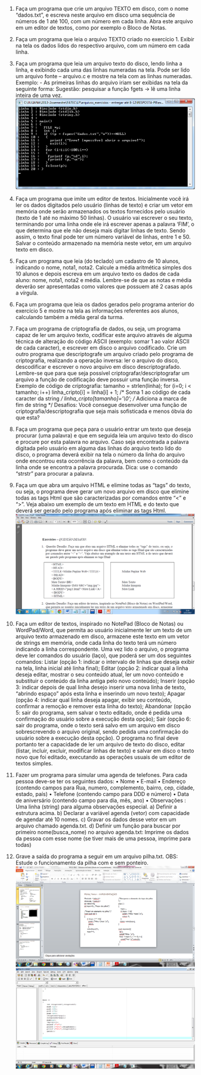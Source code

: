 1.	Faça um programa que crie um arquivo TEXTO em disco, com o nome “dados.txt”, e escreva neste arquivo em disco uma sequência de números de 1 até 100, com um número em cada linha. Abra este arquivo em um editor de textos, como por exemplo o Bloco de Notas.

2.	Faça um programa que leia o arquivo TEXTO criado no exercício 1. Exibir na tela os dados lidos do respectivo arquivo, com um número em cada linha.

3. Faça um programa que leia um arquivo texto do disco, lendo linha a linha, e exibindo cada uma das
linhas numeradas na tela. Pode ser lido um arquivo fonte – arquivo.c e mostre na tela com as linhas numeradas. Exemplo: - As primeiras linhas do arquivo iriam ser exibidas na tela da seguinte forma:
Sugestão: pesquisar a função fgets -> lê uma linha inteira de uma vez.
![alt text](./img/img3.png)


4. Faça um programa que imite um editor de textos. Inicialmente você irá ler os dados digitados pelo
usuário (linhas de texto) e criar um vetor em memória onde serão armazenados os textos fornecidos
pelo usuário (texto de 1 até no máximo 50 linhas). O usuário vai escrever o seu texto, terminando por
uma linha onde ele irá escrever apenas a palavra ‘FIM’, o que determina que ele não deseja mais
digitar linhas de texto. Sendo assim, o texto final pode ter um número variável de linhas, entre 1 e 50.
Salvar o conteúdo armazenado na memória neste vetor, em um arquivo texto em disco. 

5. Faça um programa que leia (do teclado) um cadastro de 10 alunos, indicando o nome, nota1, nota2.
 Calcule a média aritmética simples dos 10 alunos e depois escreva em um arquivo texto os dados de
cada aluno: nome, nota1, nota2 e média. Lembre-se de que as notas e média deverão ser apresentadas como valores que possuem até 2 casas após a vírgula.

6. Faça um programa que leia os dados gerados pelo programa anterior do exercício 5 e mostre na tela as
informações referentes aos alunos, calculando também a média geral da turma.

7. Faça um programa de criptografia de dados, ou seja, um programa capaz de ler um arquivo texto,
codificar este arquivo através de alguma técnica de alteração do código ASCII (exemplo: somar 1 ao
valor ASCII de cada caracter), e escrever em disco o arquivo codificado. Crie um outro programa que
descriptografe um arquivo criado pelo programa de criptografia, realizando a operação inversa: ler o
arquivo do disco, descodificar e escrever o novo arquivo em disco descriptografado. Lembre-se que
para que seja possível criptografar/descriptografar um arquivo a função de codificação deve possuir
uma função inversa. Exemplo de código de criptografia:
tamanho = strlen(linha);
for (i=0; i < tamanho; i++)
linha_cripto[i] = linha[i] + 1; /* Soma 1 ao código de cada caracter da string */
linha_cripto[tamanho]=’\0’; /* Adiciona a marca de fim de string */
Desafios: Você consegue desenvolver uma função de criptografia/descriptografia que seja mais
sofisticada e menos óbvia do que esta?



8. Faça um programa que peça para o usuário entrar um texto que deseja procurar (uma palavra) e que em
seguida leia um arquivo texto do disco e procure por esta palavra no arquivo. Caso seja encontrada a
palavra digitada pelo usuário em alguma das linhas do arquivo texto lido do disco, o programa deverá
exibir na tela o número da linha do arquivo onde encontrou esta ocorrência da palavra, bem como o
conteúdo da linha onde se encontra 
a palavra procurada. Dica: use o comando “strstr” para procurar a palavra.


9. Faça um que abra um arquivo HTML e elimine todas as “tags” do texto, ou seja, o programa deve gerar um novo arquivo em disco que elimine todas as tags Html que são caracterizadas por comandos entre “<” e “>”. Veja abaixo um exemplo de um texto em HTML e do texto que deverá ser gerado pelo programa após eliminar as tags Html.
![alt text](./img/img9.png)


10. Faça um editor de textos, inspirado no NotePad (Bloco de Notas) ou WordPad/Word, que permita ao usuário inicialmente ler um texto de um arquivo texto armazenado em disco, armazene este texto em um vetor de strings em memória, onde cada linha do texto terá um número indicando a linha correspondente. Uma vez lido o arquivo, o programa deve ler comandos do usuário (laço), que poderá ser um dos seguintes comandos: Listar (opção 1: indicar o intervalo de linhas que deseja exibir na tela, linha inicial até linha final); Editar (opção 2: indicar qual a linha deseja editar, mostrar o seu conteúdo atual, ler um novo conteúdo e substituir o conteúdo da linha antiga pelo novo conteúdo); Inserir (opção 3: indicar depois de qual linha desejo inserir uma nova linha de texto, “abrindo espaço”  após esta linha e inserindo um novo texto); Apagar (opção 4: indicar qual linha deseja apagar, exibir seu conteúdo, confirmar a remoção e remover esta linha do texto); Abandonar (opção 5: sair do programa, sem salvar o texto editado, onde é pedida uma confirmação do usuário sobre a execução desta opção); Sair (opção 6: sair do programa, onde o texto será salvo em um arquivo em disco sobrescrevendo o arquivo original, sendo pedida uma confirmação do usuário sobre a execução desta opção). O programa no final deve portanto ter a capacidade de ler um arquivo de texto do disco, editar (listar, incluir, excluir, modificar linhas de texto) e salvar em disco o texto novo que foi editado, executando as operações usuais de um editor de textos simples.

11.  Fazer um programa para simular uma agenda de telefones. Para cada pessoa deve-se ter os seguintes dados:
• Nome
• E-mail
• Endereço (contendo campos para Rua, numero, complemento, bairro, cep,
cidade, estado, país)
• Telefone (contendo campo para DDD e número)
• Data de aniversário (contendo campo para dia, mês, ano)
• Observações : Uma linha (string) para alguma observações especial.
a)	Definir a estrutura acima.
b)	Declarar a variável agenda (vetor) com capacidade de agendar até 10 nomes.
c)	Gravar os dados desse vetor em um arquivo chamado agenda.txt.
d)	Definir um função para buscar por primeiro nome(busca_nome) no arquivo agenda.txt: Imprime os dados da pessoa com esse nome (se tiver mais de uma pessoa, imprime para todas)

12. Grave a saída do programa a seguir em um arquivo pilha.txt. OBS: Estude o funcionamento da pilha com e sem ponteiro.
![alt text](./img/img12.1.png)
![alt text](./img/img12.2.png)


